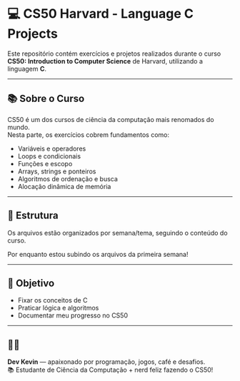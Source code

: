 # 💻 CS50 Harvard - Language C Projects

Este repositório contém exercícios e projetos realizados durante o curso **CS50: Introduction to Computer Science** de Harvard, utilizando a linguagem **C**.

---

## 📚 Sobre o Curso

CS50 é um dos cursos de ciência da computação mais renomados do mundo.  
Nesta parte, os exercícios cobrem fundamentos como:

- Variáveis e operadores
- Loops e condicionais
- Funções e escopo
- Arrays, strings e ponteiros
- Algoritmos de ordenação e busca
- Alocação dinâmica de memória

---

## 📂 Estrutura

Os arquivos estão organizados por semana/tema, seguindo o conteúdo do curso.

Por enquanto estou subindo os arquivos da primeira semana!

---

## 🚀 Objetivo

- Fixar os conceitos de C
- Praticar lógica e algoritmos
- Documentar meu progresso no CS50

---

## 👨‍💻

**Dev Kevin** — apaixonado por programação, jogos, café e desafios.  
📚 Estudante de Ciência da Computação + nerd feliz fazendo o CS50!
